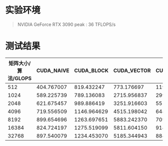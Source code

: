 # 实验环境
> NVIDIA GeForce RTX 3090
> peak : 36 TFLOPS/s

# 测试结果
| 矩阵大小/算法/GLOPS | CUDA_NAIVE | CUDA_BLOCK  | CUDA_VECTOR | CUDA_CUBLAS |
| ------------------- | ---------- | ----------- | ----------- | ----------- |
| 512                 | 404.767007 | 819.432247  | 773.176697  | 1190.420709 |
| 1024                | 589.225739 | 789.136083  | 2715.956837 | 2998.401882 |
| 2048                | 621.675457 | 989.886419  | 3251.916603 | 5510.928464 |
| 4096                | 719.556509 | 1146.964629 | 4515.198042 | 6440.197077 |
| 8192                | 899.654696 | 1263.697651 | 5883.242370 | 7092.291604 |
| 16384               | 824.724197 | 1275.519099 | 5811.604150 | 9146.385991 |
| 32768               | 897.540079 | 1234.453070 | 5185.344943 | 8847.202267 |
